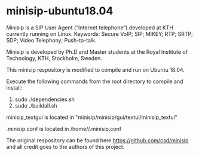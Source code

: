 # minisip-ubuntu18.04

Minisip is a SIP User Agent (“Internet telephone”) developed at KTH currently running on Linux. Keywords: Secure VoIP; SIP; MIKEY; RTP; SRTP; SDP; Video Telephony; Push-to-talk.

Minisip is developed by Ph.D and Master students at the Royal Institute of Technology, KTH, Stockholm, Sweden.

This minisip respository is modified to compile and run on Ubuntu 18.04.

Execute the following commands from the root directory to compile and install:

 1. sudo ./dependencies.sh
 2. sudo ./buildall.sh

minisip_textgui is located in "minisip/minisip/gui/textui/minisip_textui"

.minisip.conf is located in /home/<user>/.minisip.conf

The original respository can be found here https://github.com/csd/minisip and all credit goes to the authors of this project.

